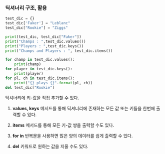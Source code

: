 ### 딕셔너리 구조, 활용
```python
test_dic = {}
test_dic['Faker'] = "Leblanc"
test_dic["Rookie"] = "Ziggs"

print(test_dic, test_dic["Faker"])
print("Champs : ",test_dic.values())
print("Players : ",test_dic.keys())
print("Champs and Players : ", test_dic.items())

for champ in test_dic.values():
    print(champ)
for player in test_dic.keys():
    print(player)
for pl, ch in test_dic.items():
    print("{} plays {}".format(pl, ch))
del test_dic["Rookie"]
```
딕셔너리에 키-값을 직접 추가할 수 있다.

1. **values, keys** 메서드를 통해 딕셔너리에 존재하는 모든 값 또는 키들을 한번에 출력할 수 있다.

2. **items** 메서드를 통해 모든 키-값 쌍을 출력할 수도 있다.

3. **for in** 반복문을 사용하면 많은 양의 데이터를 쉽게 출력할 수 있다.

4. **del** 키워드로 원하는 값을 지울 수도 있다.